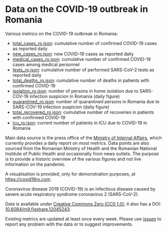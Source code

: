 # Data on the COVID-19 outbreak in Romania
Various metrics on the COVID-19 outbreak in Romania:

* [total_cases_ro.json](https://github.com/adrianp/covid19romania/blob/master/total_cases_ro.json): cumulative number of confirmed COVID-19 cases as reported daily
* [new_cases_ro.json](https://github.com/adrianp/covid19romania/blob/master/new_cases_ro.json): new COVID-19 cases as reported daily
* [medical_cases_ro.json](https://github.com/adrianp/covid19romania/blob/master/medical_cases_ro.json): cumulative number of confirmed COVID-19 cases among medical personnel
* [tests_ro.json](https://github.com/adrianp/covid19romania/blob/master/tests_ro.json): cumulative number of performed SARS-CoV-2 tests as reported daily
* [total_deaths_ro.json](https://github.com/adrianp/covid19romania/blob/master/total_deaths_ro.json): cumulative number of deaths in patients with confirmed COVID-19
* [isolation_ro.json](https://github.com/adrianp/covid19romania/blob/master/isolation_ro.json): number of persons in home isolation due to SARS-COV-19 infection suspicion in Romania (daily figure)
* [quarantined_ro.json](https://github.com/adrianp/covid19romania/blob/master/quarantined_ro.json): number of quarantined persons in Romania due to SARS-COV-19 infection suspicion (daily figure)
* [total_recovered_ro.json](https://github.com/adrianp/covid19romania/blob/master/total_recovered_ro.json): cumulative number of recoveries in patients with confirmed COVID-19
* [icu_ro.json](https://github.com/adrianp/covid19romania/blob/master/icu_ro.json): current number of patients in ICU due to COVID-19 in Romania

Main data source is the press office of the [Ministry of Internal Affairs](https://www.mai.gov.ro/category/comunicate-de-presa/), which currently provides a daily report on most metrics. Data points are also sourced from the Romanian Ministry of Health and the Romanian National Institute of Public Health and occasionally from news outlets. The purpose is to provide a historic overview of the various figures and not live information on the pandemic.

A visualisation is provided, only for demonstration purposes, at https://covid19ro.com.

Coronavirus disease 2019 (COVID-19) is an infectious disease caused by severe acute respiratory syndrome coronavirus 2 (SARS-CoV-2).

Data is available under [Creative Commons Zero (CC0 1.0)](https://creativecommons.org/publicdomain/zero/1.0/); it also has a DOI: [10.6084/m9.figshare.12045243](https://doi.org/10.6084/m9.figshare.12045243).

Existing metrics are updated at least once every week. Please use [issues](https://github.com/adrianp/covid19romania/issues) to report any problem with the data or to suggest improvements.
